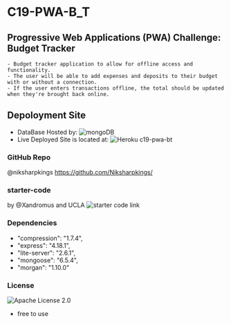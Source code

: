 # C19-PWA-B_T
## Progressive Web Applications (PWA) Challenge: Budget Tracker
```
- Budget tracker application to allow for offline access and functionality. 
- The user will be able to add expenses and deposits to their budget with or without a connection. 
- If the user enters transactions offline, the total should be updated when they're brought back online.
```

## Depoloyment Site
- DataBase Hosted by: ![mongoDB](https://www.mongodb.com/)
- Live Deployed Site is located at: ![Heroku c19-pwa-bt](https://c19-pwa-bt.herokuapp.com/)

### GitHub Repo
@niksharpkings
https://github.com/Niksharpkings/

### starter-code
by @Xandromus and UCLA
![starter code link](https://github.com/coding-boot-camp/symmetrical-bassoon)

### Dependencies
- "compression": "1.7.4",
- "express": "4.18.1",
- "lite-server": "2.6.1",
- "mongoose": "6.5.4",
- "morgan": "1.10.0"

### License
![Apache License 2.0](https://github.com/Niksharpkings/C19-PWA-B_T/blob/main/LICENSE) 
- free to use

